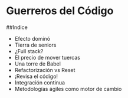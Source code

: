 # Guerreros del Código
##Indice

* Efecto dominó
* Tierra de seniors
* ¿Full stack?
* El precio de mover tuercas
* Una torre de Babel
* Refactorización vs Reset
* ¡Revisa el código!
* Integración continua
* Metodologías ágiles como motor de cambio
